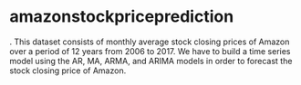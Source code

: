 # amazonstockpriceprediction
. This dataset consists of monthly average stock closing prices of Amazon over a period of 12 years from 2006 to 2017. We have to build a time series model using the AR, MA, ARMA, and ARIMA models in order to forecast the stock closing price of Amazon.
